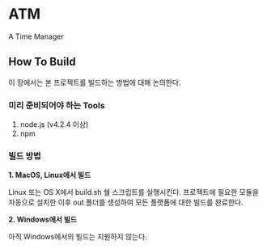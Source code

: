# ATM 
A Time Manager 

## How To Build
이 장에서는 본 프로젝트를 빌드하는 방법에 대해 논의한다.


### 미리 준비되어야 하는 Tools
1. node.js (v4.2.4 이상)
1. npm


### 빌드 방법
**1. MacOS, Linux에서 빌드**

Linux 또는 OS X에서 build.sh 쉘 스크립트를 실행시킨다.
프로젝트에 필요한 모듈을 자동으로 설치한 이후 out 폴더를 생성하여 모든 플랫폼에 대한 빌드를 완료한다.

**2. Windows에서 빌드**


아직 Windows에서의 빌드는 지원하지 않는다.
